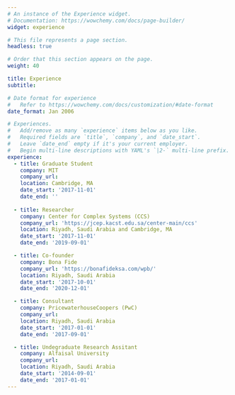 ```yaml
---
# An instance of the Experience widget.
# Documentation: https://wowchemy.com/docs/page-builder/
widget: experience

# This file represents a page section.
headless: true

# Order that this section appears on the page.
weight: 40

title: Experience
subtitle:

# Date format for experience
#   Refer to https://wowchemy.com/docs/customization/#date-format
date_format: Jan 2006

# Experiences.
#   Add/remove as many `experience` items below as you like.
#   Required fields are `title`, `company`, and `date_start`.
#   Leave `date_end` empty if it's your current employer.
#   Begin multi-line descriptions with YAML's `|2-` multi-line prefix.
experience:
  - title: Graduate Student 
    company: MIT
    company_url: 
    location: Cambridge, MA
    date_start: '2017-11-01'
    date_end: ''
        
  - title: Researcher
    company: Center for Complex Systems (CCS)
    company_url: 'https://jcep.kacst.edu.sa/center-main/ccs'
    location: Riyadh, Saudi Arabia and Cambridge, MA
    date_start: '2017-11-01'
    date_end: '2019-09-01'

  - title: Co-founder 
    company: Bona Fide
    company_url: 'https://bonafideksa.com/wpb/'
    location: Riyadh, Saudi Arabia 
    date_start: '2017-10-01'
    date_end: '2020-12-01'

  - title: Consultant
    company: PricewaterhouseCoopers (PwC)
    company_url: 
    location: Riyadh, Saudi Arabia 
    date_start: '2017-01-01'
    date_end: '2017-09-01'

  - title: Undegraduate Research Assitant 
    company: Alfaisal University 
    company_url: 
    location: Riyadh, Saudi Arabia 
    date_start: '2014-09-01'
    date_end: '2017-01-01'
---
```

